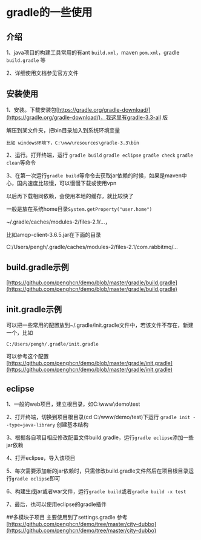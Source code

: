 # gradle的一些使用

## 介绍
1、java项目的构建工具常用的有ant `build.xml`，maven `pom.xml`，gradle `build.gradle` 等

2、详细使用文档参见官方文件
## 安装使用
1、安装。下载安装包[https://gradle.org/gradle-download/](https://gradle.org/gradle-download/)，我这里有gradle-3.3-all 版

解压到某文件夹，把bin目录加入到系统环境变量

    比如 windows环境下，C:\www\resources\gradle-3.3\bin

2、运行。打开终端，运行 `gradle build` `gradle eclipse` `gradle check` `gradle clean`等命令

3、在第一次运行`gradle build`等命令去获取jar依赖的时候，如果是maven中心，国内速度比较慢，可以慢慢下载或使用vpn

以后再下载相同依赖，会使用本地的缓存，就比较快了

一般是放在系统home目录`System.getProperty("user.home")`

~/.gradle/caches/modules-2/files-2.1/...，

比如amqp-client-3.6.5.jar在下面的目录

C:/Users/pengh/.gradle/caches/modules-2/files-2.1/com.rabbitmq/...

## build.gradle示例
[https://github.com/penghcn/demo/blob/master/gradle/build.gradle](https://github.com/penghcn/demo/blob/master/gradle/build.gradle) 

## init.gradle示例
可以把一些常用的配置放到~/.gradle/init.gradle文件中，若该文件不存在，新建一个，比如

    C:/Users/pengh/.gradle/init.gradle
可以参考这个配置
[https://github.com/penghcn/demo/blob/master/gradle/init.gradle](https://github.com/penghcn/demo/blob/master/gradle/init.gradle)    

## eclipse
1、一般的web项目，建立根目录，如C:\www\demo\test

2、打开终端，切换到项目根目录(cd C:/www/demo/test)下运行 `gradle init --type=java-library` 创建基本结构

3、根据各自项目相应修改配置文件build.gradle，运行`gradle eclipse`添加一些jar依赖

4、打开eclipse，导入该项目

5、每次需要添加新的jar依赖时，只需修改build.gradle文件然后在项目根目录运行`gradle eclipse`即可

6、构建生成jar或者war文件，运行`gradle build`或者`gradle build -x test`

7、最后，也可以使用eclipse的gradle插件

##多模块子项目
主要使用到了settings.gradle
参考[https://github.com/penghcn/demo/tree/master/city-dubbo](https://github.com/penghcn/demo/tree/master/city-dubbo)  

